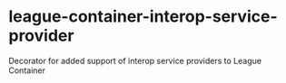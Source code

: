 # league-container-interop-service-provider
Decorator for added support of interop service providers to League Container
